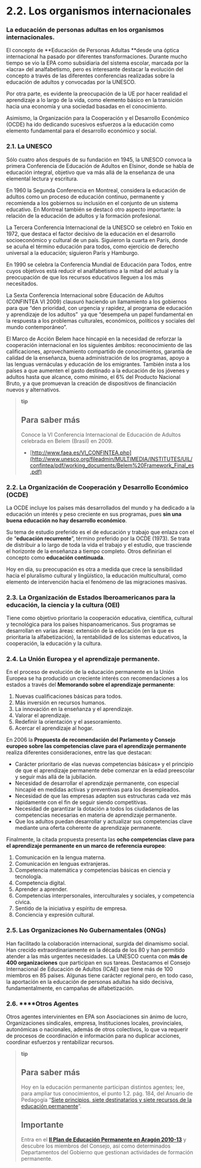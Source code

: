 
# 2.2. Los organismos internacionales

### La educación de personas adultas en los organismos internacionales.

El concepto de **Educación de Personas Adultas **desde una óptica internacional ha pasado por diferentes transformaciones. Durante mucho tiempo se vio la EPA como subsidiaria del sistema escolar, marcada por la «lacra» del analfabetismo, pero es interesante destacar la evolución del concepto a través de las diferentes conferencias realizadas sobre la educación de adultos y convocadas por la UNESCO.

Por otra parte, es evidente la preocupación de la UE por hacer realidad el aprendizaje a lo largo de la vida, como elemento básico en la transición hacia una economía y una sociedad basadas en el conocimiento.

Asimismo, la Organización para la Cooperación y el Desarrollo Económico (OCDE) ha ido dedicando sucesivos esfuerzos a la educación como elemento fundamental para el desarrollo económico y social.

### 2.1. La UNESCO

Sólo cuatro años después de su fundación en 1945, la UNESCO convoca la primera Conferencia de Educación de Adultos en Elsinor, donde se habla de educación integral, objetivo que va más allá de la enseñanza de una elemental lectura y escritura.

En 1960 la Segunda Conferencia en Montreal, considera la educación de adultos como un proceso de educación continuo, permanente y recomienda a los gobiernos su inclusión en el conjunto de un sistema educativo. En Montreal también se destacó otro aspecto importante: la relación de la educación de adultos y la formación profesional.

La Tercera Conferencia Internacional de la UNESCO se celebró en Tokio en 1972, que destaca el factor decisivo de la educación en el desarrollo socioeconómico y cultural de un país. Siguieron la cuarta en París, donde se acuña el término educación para todos, como ejercicio de derecho universal a la educación; siguieron París y Hamburgo.

En 1990 se celebra la Conferencia Mundial de Educación para Todos, entre cuyos objetivos está reducir el analfabetismo a la mitad del actual y la preocupación de que los recursos educativos lleguen a los más necesitados.

La Sexta Conferencia Internacional sobre Educación de Adultos (CONFINTEA VI 2009) clausuró haciendo un llamamiento a los gobiernos para que “den prioridad, con urgencia y rapidez, al programa de educación y aprendizaje de los adultos”  ya que “desempeña un papel fundamental en la respuesta a los problemas culturales, económicos, políticos y sociales del mundo contemporáneo”.

El Marco de Acción Belem hace hincapié en la necesidad de reforzar la cooperación internacional en los siguientes ámbitos: reconocimiento de las calificaciones, aprovechamiento compartido de conocimientos, garantía de calidad de la enseñanza, buena administración de los programas, apoyo a las lenguas vernáculas y educación de los emigrantes. También insta a los países a que aumenten el gasto destinado a la educación de los jóvenes y adultos hasta que alcance, como mínimo, el 6% del Producto Nacional Bruto, y a que promuevan la creación de dispositivos de financiación nuevos y alternativos.

>**tip**
>## Para saber más
>
>Conoce la VI Conferencia Internacional de Educación de Adultos celebrada en Belem (Brasil) en 2009.
>
>- [http://www.faea.es/VI_CONFINTEA.php](http://www.unesco.org/fileadmin/MULTIMEDIA/INSTITUTES/UIL/confintea/pdf/working_documents/Belem%20Framework_Final_es.pdf)

### 2.2. La Organización de Cooperación y Desarrollo Económico (OCDE)

La OCDE incluye los países más desarrollados del mundo y ha dedicado a la educación un interés y peso creciente en sus programas, pues **sin una buena educación no hay desarrollo económico**.

Su tema de estudio preferido es el de educación y trabajo que enlaza con el de “**educación recurrente**”, término preferido por la OCDE (1973). Se trata de distribuir a lo largo de toda la vida el trabajo y el estudio, que trasciende el horizonte de la enseñanza a tiempo completo. Otros definirían el concepto como **educación continuada**.

Hoy en día, su preocupación es otra a medida que crece la sensibilidad hacia el pluralismo cultural y lingüístico, la educación multicultural, como elemento de intervención hacia el fenómeno de las migraciones masivas.

### 2.3. La Organización de Estados Iberoamericanos para la educación, la ciencia y la cultura (OEI)

Tiene como objetivo prioritario la cooperación educativa, científica, cultural y tecnológica para los países hispanoamericanos. Sus programas se desarrollan en varias áreas: extensión de la educación (en la que es prioritaria la alfabetización), la rentabilidad de los sistemas educativos, la cooperación, la educación y la cultura.

### 2.4. La Unión Europea y el aprendizaje permanente.

En el proceso de evolución de la educación permanente en la Unión Europea se ha producido un creciente interés con recomendaciones a los estados a través del **Memorando sobre el aprendizaje permanente**:

1. Nuevas cualificaciones básicas para todos.
1. Más inversión en recursos humanos.
1. La innovación en la enseñanza y el aprendizaje.
1. Valorar el aprendizaje.
1. Redefinir la orientación y el asesoramiento.
1. Acercar el aprendizaje al hogar.

En 2006 la **Propuesta de recomendación del Parlamento y Consejo europeo sobre las competencias clave para el aprendizaje permanente** realiza diferentes consideraciones, entre las que destacan:

- Carácter prioritario de «las nuevas competencias básicas» y el principio de que el aprendizaje permanente debe comenzar en la edad preescolar y seguir más allá de la jubilación.
- Necesidad de desarrollar el aprendizaje permanente, con especial hincapié en medidas activas y preventivas para los desempleados.
- Necesidad de que las empresas adapten sus estructuras cada vez más rápidamente con el fin de seguir siendo competitivas.
- Necesidad de garantizar la dotación a todos los ciudadanos de las competencias necesarias en materia de aprendizaje permanente.
- Que los adultos puedan desarrollar y actualizar sus competencias clave mediante una oferta coherente de aprendizaje permanente.

Finalmente, la citada propuesta presenta las **ocho competencias clave para el aprendizaje permanente en un marco de referencia europeo**:

1. Comunicación en la lengua materna.
1. Comunicación en lenguas extranjeras.
1. Competencia matemática y competencias básicas en ciencia y tecnología.
1. Competencia digital.
1. Aprender a aprender.
1. Competencias interpersonales, interculturales y sociales, y competencia cívica.
1. Sentido de la iniciativa y espíritu de empresa.
1. Conciencia y expresión cultural.

### 2.5. Las Organizaciones No Gubernamentales (ONGs)

Han facilitado la colaboración internacional, surgida del dinamismo social. Han crecido extraordinariamente en la década de los 80 y han permitido atender a las más urgentes necesidades. La UNESCO cuenta con **más de 400 organizaciones** que participan en sus tareas. Destacamos el Consejo Internacional de Educación de Adultos (ICAE) que tiene más de 100 miembros en 85 países. Algunas tiene carácter regional pero, en todo caso, la aportación en la educación de personas adultas ha sido decisiva, fundamentalmente, en campañas de alfabetización.

### 2.6. ****Otros Agentes

Otros agentes intervinientes en EPA son Asociaciones sin ánimo de lucro, Organizaciones sindicales, empresa, Instituciones locales, provinciales, autonómicas o nacionales, además de otros colectivos, lo que va requerir de procesos de coordinación e información para no duplicar acciones, coordinar esfuerzos y rentabilizar recursos.

>**tip**
>## Para saber más
>
>Hoy en la educación permanente participan distintos agentes; lee, para ampliar tus conocimientos, el punto 1.2. pág. 184, del Anuario de Pedagogía “[Siete principios, siete destinatarios y siete recursos de la educación permanente](siete_principios.pdf)”.
>
>## Importante
>
>Entra en el [**II Plan de Educación Permanente en Aragón 2010-13**](PLAN_GENERAL_EPA_2010-13.pdf) y descubre los miembros del Consejo, así como determinados Departamentos del Gobierno que gestionan actividades de formación permanente.

 
